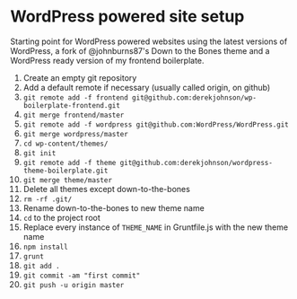 # WordPress powered site setup
Starting point for WordPress powered websites using the latest versions of WordPress, a fork of @johnburns87's Down to the Bones theme and a WordPress ready version of my frontend boilerplate.
1. Create an empty git repository
2. Add a default remote if necessary (usually called origin, on github)
3. `git remote add -f frontend git@github.com:derekjohnson/wp-boilerplate-frontend.git`
4. `git merge frontend/master`
5. `git remote add -f wordpress git@github.com:WordPress/WordPress.git`
6. `git merge wordpress/master`
7. `cd wp-content/themes/`
8. `git init`
9. `git remote add -f theme git@github.com:derekjohnson/wordpress-theme-boilerplate.git`
10. `git merge theme/master`
11. Delete all themes except down-to-the-bones
12. `rm -rf .git/`
13. Rename down-to-the-bones to new theme name
14. `cd` to the project root
15. Replace every instance of `THEME_NAME` in Gruntfile.js with the new theme name
16. `npm install`
17. `grunt`
18. `git add .`
19. `git commit -am "first commit"`
20. `git push -u origin master`